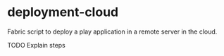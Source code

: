 deployment-cloud
================

Fabric script to deploy a play application in a remote server in the cloud.

TODO Explain steps
